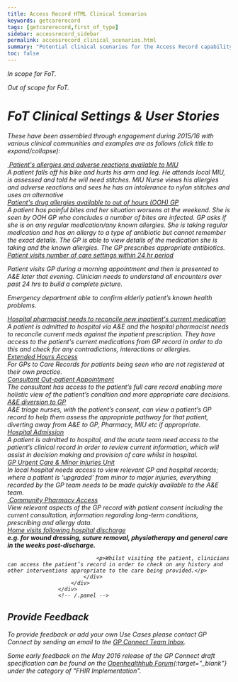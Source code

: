 ```yaml
---
title: Access Record HTML Clinical Scenarios
keywords: getcarerecord
tags: [getcarerecord,first_of_type]
sidebar: accessrecord_sidebar
permalink: accessrecord_clinical_scenarios.html
summary: "Potential clinical scenarios for the Access Record capability."
toc: false
---
```


<i class='fa fa-check'/> In scope for FoT.

<i class='fa fa-road'/> Out of scope for FoT.

# FoT Clinical Settings & User Stories #

These have been assembled through engagement during 2015/16 with various clinical communities and examples are as follows (click title to expand/collapse):

<div class="panel-group" id="accordion">
                    <div class="panel panel-default">
                        <div class="panel-heading">
                                <a class="noCrossRef accordion-toggle" data-toggle="collapse" data-parent="#accordion" href="#collapseOne"><i class='fa fa-check'/>&nbsp;Patient's allergies and adverse reactions available to MIU</a>
                        </div>
                        <div id="collapseOne" class="panel-collapse collapse noCrossRef">
                            <div class="panel-body">
                                A patient falls off his bike and hurts his arm and leg.  He attends local MIU, is assessed and told he will need stitches.  MIU Nurse views his allergies and adverse reactions and sees he has an intolerance to nylon stitches and uses an alternative
                            </div>
                        </div>
                    </div>
                    <!-- /.panel -->
                    <div class="panel panel-default">
                        <div class="panel-heading">
                                <a class="noCrossRef accordion-toggle" data-toggle="collapse" data-parent="#accordion" href="#collapseTwo">Patient's drug allergies available to out of hours (OOH) GP</a>
                        </div>
                        <div id="collapseTwo" class="panel-collapse collapse noCrossRef">
                            <div class="panel-body">
                                A patient has painful bites and her situation worsens at the weekend.  She is seen by OOH GP who concludes a number of bites are infected.  GP asks if she is on any regular medication/any known allergies.  She is taking regular medication and has an allergy to a type of antibiotic but cannot remember the exact details. The GP is able to view details of the medication she is taking and the known allergies. The GP prescribes appropriate antibiotics.
                            </div>
                        </div>
                    </div>
                    <!-- /.panel -->
                    <div class="panel panel-default">
                        <div class="panel-heading">
                                <a class="noCrossRef accordion-toggle" data-toggle="collapse" data-parent="#accordion" href="#collapseThree">Patient visits number of care settings within 24 hr period</a>
                        </div>
                        <div id="collapseThree" class="panel-collapse collapse noCrossRef">
                            <div class="panel-body">
                                <p>Patient visits GP during a morning appointment and then is presented to A&E later that evening.  Clinician needs to understand all encounters over past 24 hrs to build a complete picture.</p>
<p>Emergency department able to confirm elderly patient’s known health problems.</p>
                            </div>
                        </div>
                    </div>
                    <!-- /.panel -->
                    <div class="panel panel-default">
                        <div class="panel-heading">
                                <a class="noCrossRef accordion-toggle" data-toggle="collapse" data-parent="#accordion" href="#collapseFour">Hospital pharmacist needs to reconcile new inpatient's current medication</a>
                        </div>
                        <div id="collapseFour" class="panel-collapse collapse">
                            <div class="panel-body">
                                A patient is admitted to hospital via A&E and the hospital pharmacist needs to reconcile current meds against the inpatient prescription.  They have access to the patient's current medications from GP record in order to do this and check for any contradictions, interactions or allergies.
                            </div>
                        </div>
                    </div>
                    <!-- /.panel -->
                    <div class="panel panel-default">
                        <div class="panel-heading">
                                <a class="noCrossRef accordion-toggle" data-toggle="collapse" data-parent="#accordion" href="#collapseFive">Extended Hours Access</a>
                        </div>
                        <div id="collapseFive" class="panel-collapse collapse">
                            <div class="panel-body">
                                For GPs to Care Records for patients being seen who are not registered at their own practice.
                            </div>
                        </div>
                    </div>
                    <!-- /.panel -->
                    <div class="panel panel-default">
                        <div class="panel-heading">
                                <a class="noCrossRef accordion-toggle" data-toggle="collapse" data-parent="#accordion" href="#collapseSix">Consultant Out-patient Appointment</a>
                        </div>
                        <div id="collapseSix" class="panel-collapse collapse">
                            <div class="panel-body">
                               The consultant has access to the patient’s full care record enabling more holistic view of the patient’s condition and more appropriate care decisions.
                            </div>
                        </div>
                    </div>
                    <!-- /.panel -->
                    <div class="panel panel-default">
                        <div class="panel-heading">
                                <a class="noCrossRef accordion-toggle" data-toggle="collapse" data-parent="#accordion" href="#collapseSeven">A&E diversion to GP</a>
                        </div>
                        <div id="collapseSeven" class="panel-collapse collapse">
                            <div class="panel-body">
                                A&E triage nurses, with the patient’s consent, can view a patient’s GP record to help them assess the appropriate pathway for that patient, diverting away from A&E to GP, Pharmacy, MIU etc if appropriate.
                            </div>
                        </div>
                    </div>
                    <!-- /.panel -->
                    <div class="panel panel-default">
                        <div class="panel-heading">
                                <a class="noCrossRef accordion-toggle" data-toggle="collapse" data-parent="#accordion" href="#collapseEight">Hospital Admission</a>
                        </div>
                        <div id="collapseEight" class="panel-collapse collapse">
                            <div class="panel-body">
                                A patient is admitted to hospital, and the acute team need access to the patient’s clinical record in order to review current information, which will assist in decision making and provision of care whilst in hospital.
                            </div>
                        </div>
                    </div>
                    <!-- /.panel -->
                    <div class="panel panel-default">
                        <div class="panel-heading">
                                <a class="noCrossRef accordion-toggle" data-toggle="collapse" data-parent="#accordion" href="#collapseNine">GP Urgent Care & Minor Injuries Unit</a>
                        </div>
                        <div id="collapseNine" class="panel-collapse collapse">
                            <div class="panel-body">
                                In local hospital needs access to view relevant GP and hospital records; where a patient is ‘upgraded’ from minor to major injuries, everything recorded by the GP team needs to be made quickly available to the A&E team.
                            </div>
                        </div>
                    </div>
                    <!-- /.panel -->
                    <div class="panel panel-default">
                        <div class="panel-heading">
                                <a class="noCrossRef accordion-toggle" data-toggle="collapse" data-parent="#accordion" href="#collapseTen"><i class='fa fa-road'/>&nbsp;Community Pharmacy Access</a>
                        </div>
                        <div id="collapseTen" class="panel-collapse collapse">
                            <div class="panel-body">
                                View relevant aspects of the GP record with patient consent including the current consultation, information regarding long-term conditions, prescribing and allergy data.
                            </div>
                        </div>
                    </div>
                    <!-- /.panel -->
                    <div class="panel panel-default">
                        <div class="panel-heading">
                                <a class="noCrossRef accordion-toggle" data-toggle="collapse" data-parent="#accordion" href="#collapseEleven">Home visits following hospital discharge</a>
                        </div>
                        <div id="collapseEleven" class="panel-collapse collapse">
                            <div class="panel-body">
                                <b>e.g. for wound dressing, suture removal, physiotherapy and general care in the weeks post-discharge.</b>

								<p>Whilst visiting the patient, clinicians can access the patient’s record in order to check on any history and other interventions appropriate to the care being provided.</p>
                            </div>
                        </div>
                    </div>
                    <!-- /.panel -->					
</div>
<!-- /.panel-group -->

## Provide Feedback

To provide feedback or add your own Use Cases please contact GP Connect by sending  an email to the [GP Connect Team Inbox](mailto://gpconnect@nhs.net).

Some early feedback on the May 2016 release of the GP Connect draft specification can be found on the [Openhealthhub Forum](https://www.openhealthhub.org/c/fhir-implementation){:target="_blank"} under the category of "FHIR Implementation".
